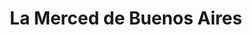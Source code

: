 ---
title: La Merced de Buenos Aires
url: /la-merced-de-buenos-aires/
latitude: 0.617
longitude: -78.318
---